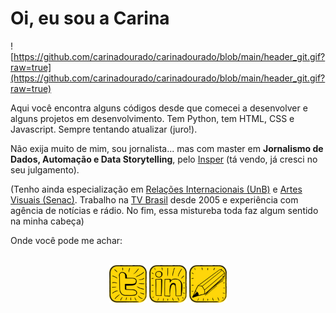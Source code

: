 # Oi, eu sou a Carina

![https://github.com/carinadourado/carinadourado/blob/main/header_git.gif?raw=true](https://github.com/carinadourado/carinadourado/blob/main/header_git.gif?raw=true)

Aqui você encontra alguns códigos desde que comecei a desenvolver e alguns projetos em desenvolvimento. Tem Python, tem HTML, CSS e Javascript. Sempre tentando atualizar (juro!).

Não exija muito de mim, sou jornalista... mas com master em **Jornalismo de Dados, Automação e Data Storytelling**, pelo [Insper](https://www.insper.edu.br/pos-graduacao/master-em-jornalismo-de-dados-automacao-e-data-storytelling/) (tá vendo, já cresci no seu julgamento).

(Tenho ainda especialização em [Relações Internacionais (UnB)](http://irel.unb.br/) e [Artes Visuais (Senac)](https://www.ead.senac.br/pos-graduacao/gestao-cultural-cultura-desenvolvimento-e-mercado/). Trabalho na [TV Brasil](https://tvbrasil.ebc.com.br/) desde 2005 e experiência com agência de notícias e rádio. No fim, essa mistureba toda faz algum sentido na minha cabeça)

Onde você pode me achar:

<div style="display: inline_block;" align="center"><br>
  <a href="https://twitter.com/carinadourado" target="_blank"><img align="center" height="60" width="60" src="https://github.com/carinadourado/carinadourado/blob/main/twitter_icon.jpg?raw=true"></a>
  <a href="https://www.linkedin.com/in/carinadourado" target="_blank"><img align="center" height="60" width="60" src="https://github.com/carinadourado/carinadourado/blob/main/linkedin_icon.jpg?raw=true"></a>
  <a href="mailto:carina.dourado@gmail.com"><img align="center" height="60" width="60" src="https://github.com/carinadourado/carinadourado/blob/main/email_icon.jpg?raw=true"></a>
</div>
